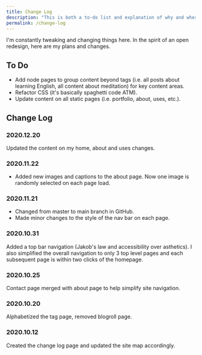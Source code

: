 ```yaml
---
title: Change Log
description: "This is both a to-do list and explanation of why and where my site has changed."  
permalink: /change-log
--- 
```


I'm constantly tweaking and changing things here. In the spirit of an open redesign, here are my plans and changes. 

## To Do 

- Add node pages to group content beyond tags (i.e. all posts about learning English, all content about meditation) for key content areas.
- Refactor CSS (it's basically spaghetti code ATM). 
- Update content on all static pages (i.e. portfolio, about, uses, etc.).

## Change Log 

### 2020.12.20

Updated the content on my home, about and uses changes. 

### 2020.11.22

- Added new images and captions to the about page. Now one image is randomly selected on each page load. 

### 2020.11.21

- Changed from master to main branch in GitHub.
- Made minor changes to the style of the nav bar on each page.

### 2020.10.31

Added a top bar navigation (Jakob's law and accessibility over asthetics). I also simplified the overall navigation to only 3 top level pages and each subsequent page is within two clicks of the homepage.

### 2020.10.25

Contact page merged with about page to help simplify site navigation.

### 2020.10.20

Alphabetized the tag page, removed blogroll page.

### 2020.10.12 

Created the change log page and updated the site map accordingly. 